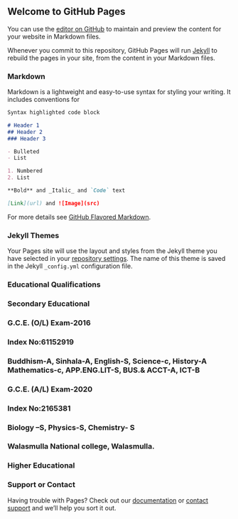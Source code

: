 ## Welcome to GitHub Pages

You can use the [editor on GitHub](https://github.com/kusumapdsp/my-project/edit/main/README.md) to maintain and preview the content for your website in Markdown files.

Whenever you commit to this repository, GitHub Pages will run [Jekyll](https://jekyllrb.com/) to rebuild the pages in your site, from the content in your Markdown files.

### Markdown

Markdown is a lightweight and easy-to-use syntax for styling your writing. It includes conventions for

```markdown
Syntax highlighted code block

# Header 1
## Header 2
### Header 3

- Bulleted
- List

1. Numbered
2. List

**Bold** and _Italic_ and `Code` text

[Link](url) and ![Image](src)
```

For more details see [GitHub Flavored Markdown](https://guides.github.com/features/mastering-markdown/).

### Jekyll Themes

Your Pages site will use the layout and styles from the Jekyll theme you have selected in your [repository settings](https://github.com/kusumapdsp/my-project/settings/pages). The name of this theme is saved in the Jekyll `_config.yml` configuration file.



### Educational Qualifications

### Secondary Educational 

### G.C.E. (O/L) Exam-2016

### Index No:61152919

### Buddhism-A, Sinhala-A, English-S, Science-c, History-A Mathematics-c, APP.ENG.LIT-S, BUS.& ACCT-A, ICT-B

### G.C.E. (A/L) Exam-2020

### Index No:2165381

### Biology –S, Physics-S, Chemistry- S     

### Walasmulla National college, Walasmulla. 

### Higher Educational

### 



### Support or Contact

Having trouble with Pages? Check out our [documentation](https://docs.github.com/categories/github-pages-basics/) or [contact support](https://support.github.com/contact) and we’ll help you sort it out.
